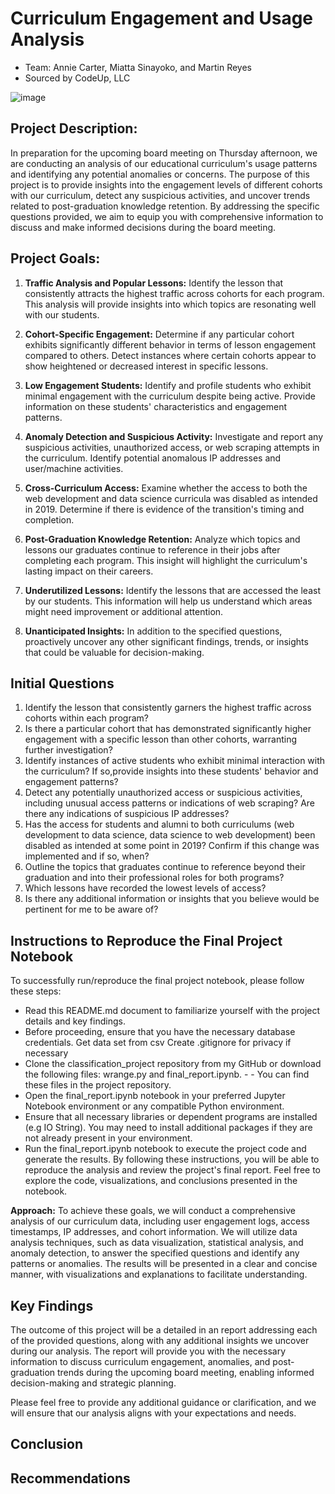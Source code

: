 # Curriculum Engagement and Usage Analysis
- Team: Annie Carter, Miatta Sinayoko, and Martin Reyes
- Sourced by CodeUp, LLC

![image](https://encrypted-tbn0.gstatic.com/images?q=tbn:ANd9GcTgG55eAx6SYJA0sh2VfEBE60TYLs6K_hKcVQjL-0J8rEDVmMkcTCRLf8C4Je3Gd5xCWi0&usqp=CAU)

## **Project Description:**
In preparation for the upcoming board meeting on Thursday afternoon, we are conducting an analysis of our educational curriculum's usage patterns and identifying any potential anomalies or concerns. The purpose of this project is to provide insights into the engagement levels of different cohorts with our curriculum, detect any suspicious activities, and uncover trends related to post-graduation knowledge retention. By addressing the specific questions provided, we aim to equip you with comprehensive information to discuss and make informed decisions during the board meeting.

## **Project Goals:**
1. **Traffic Analysis and Popular Lessons:** Identify the lesson that consistently attracts the highest traffic across cohorts for each program. This analysis will provide insights into which topics are resonating well with our students.

2. **Cohort-Specific Engagement:** Determine if any particular cohort exhibits significantly different behavior in terms of lesson engagement compared to others. Detect instances where certain cohorts appear to show heightened or decreased interest in specific lessons.

3. **Low Engagement Students:** Identify and profile students who exhibit minimal engagement with the curriculum despite being active. Provide information on these students' characteristics and engagement patterns.

4. **Anomaly Detection and Suspicious Activity:** Investigate and report any suspicious activities, unauthorized access, or web scraping attempts in the curriculum. Identify potential anomalous IP addresses and user/machine activities.

5. **Cross-Curriculum Access:** Examine whether the access to both the web development and data science curricula was disabled as intended in 2019. Determine if there is evidence of the transition's timing and completion.

6. **Post-Graduation Knowledge Retention:** Analyze which topics and lessons our graduates continue to reference in their jobs after completing each program. This insight will highlight the curriculum's lasting impact on their careers.

7. **Underutilized Lessons:** Identify the lessons that are accessed the least by our students. This information will help us understand which areas might need improvement or additional attention.

8. **Unanticipated Insights:** In addition to the specified questions, proactively uncover any other significant findings, trends, or insights that could be valuable for decision-making.

## **Initial Questions**
1. Identify the lesson that consistently garners the highest traffic across cohorts within each program?
2. Is there a particular cohort that has demonstrated significantly higher engagement with a specific lesson than other cohorts, warranting further investigation?
3. Identify instances of active students who exhibit minimal interaction with the curriculum? If so,provide insights into these students' behavior and engagement patterns?
4. Detect any potentially unauthorized access or suspicious activities, including unusual access patterns or indications of web scraping? Are there any indications of suspicious IP addresses?
5. Has the access for students and alumni to both curriculums (web development to data science, data science to web development) been disabled as intended at some point in 2019? Confirm if this change was implemented and if so, when?
6. Outline the topics that graduates continue to reference beyond their graduation and into their professional roles for both programs?
7. Which lessons have recorded the lowest levels of access?
8. Is there any additional information or insights that you believe would be pertinent for me to be aware of?

## **Instructions to Reproduce the Final Project Notebook**
To successfully run/reproduce the final project notebook, please follow these steps:

- Read this README.md document to familiarize yourself with the project details and key findings.
- Before proceeding, ensure that you have the necessary database credentials. Get data set from csv  Create .gitignore for privacy if necessary
- Clone the classification_project repository from my GitHub or download the following files: wrange.py and final_report.ipynb. -  - You can find these files in the project repository.
- Open the final_report.ipynb notebook in your preferred Jupyter Notebook environment or any compatible Python environment.
- Ensure that all necessary libraries or dependent programs are installed (e.g IO String). You may need to install additional packages if they are not already present in your environment.
- Run the final_report.ipynb notebook to execute the project code and generate the results. By following these instructions, you will be able to reproduce the analysis and review the project's final report. Feel free to explore the code, visualizations, and conclusions presented in the notebook.

**Approach:**
To achieve these goals, we will conduct a comprehensive analysis of our curriculum data, including user engagement logs, access timestamps, IP addresses, and cohort information. We will utilize data analysis techniques, such as data visualization, statistical analysis, and anomaly detection, to answer the specified questions and identify any patterns or anomalies. The results will be presented in a clear and concise manner, with visualizations and explanations to facilitate understanding.


## **Key Findings**
The outcome of this project will be a detailed in an report addressing each of the provided questions, along with any additional insights we uncover during our analysis. The report will provide you with the necessary information to discuss curriculum engagement, anomalies, and post-graduation trends during the upcoming board meeting, enabling informed decision-making and strategic planning.

Please feel free to provide any additional guidance or clarification, and we will ensure that our analysis aligns with your expectations and needs.


## **Conclusion**


## **Recommendations**
